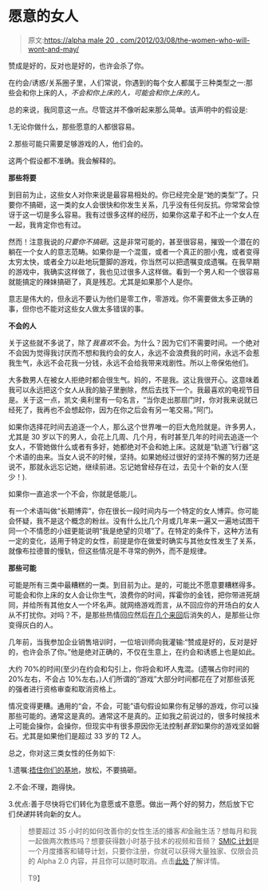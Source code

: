 # 愿意的女人

> 原文:[https://alpha male 20 . com/2012/03/08/the-women-who-will-wont-and-may/](https://alphamale20.com/2012/03/08/the-women-who-will-wont-and-might/)

赞成是好的，反对也是好的，也许会杀了你。

在约会/诱惑/关系圈子里，人们常说，你遇到的每个女人都属于三种类型之一:那些会和你上床的人，*不会和你上床的人，*可能会和你上床的人。**

总的来说，我同意这一点。尽管这并不像听起来那么简单。该声明中的假设是:

1.无论你做什么，那些愿意的人都很容易。

2.那些可能只需要足够游戏的人，他们会的。

这两个假设都不准确。我会解释的。

**那些将要**

到目前为止，这些女人对你来说是最容易相处的。你已经完全是“她的类型”了。只要你不搞砸，这一类的女人会很快和你发生关系，几乎没有任何反抗。你常常会惊讶于这一切是多么容易。我有过很多这样的经历，如果你这辈子和不止一个女人在一起，我肯定你也有过。

然而！注意我说的*只要你不搞砸*。这是非常可能的，甚至很容易，摧毁一个潜在的躺在一个女人的意志范畴。如果你是一个混蛋，或者一个真正的胆小鬼，或者变得太穷太快，或者全力以赴地玩蹩脚的游戏，你当然可以把遗嘱变成遗嘱。在我早期的游戏中，我确实这样做了，我也见过很多人这样做。看到一个男人和一个很容易就能搞定的辣妹搞砸了，真是残忍。尤其是如果那个人是你。

意志是伟大的，但永远不要认为他们是零工作，零游戏。你不需要做太多正确的事，但你也不能对这些女人做太多错误的事。

**不会的人**

关于这些就不多说了，除了*我喜欢*不会。为什么？因为它们不需要时间。一个绝对不会因为觉得我讨厌而不想和我约会的女人，永远不会浪费我的时间，永远不会惹我生气，永远不会花我一分钱，永远不会给我带来戏剧性。所以上帝保佑他们。

大多数男人在被女人拒绝时都会很生气。妈的，不是我。这让我很开心。这意味着我可以永远把这个女人从我的脑子里删除，然后去找下一个。我最喜欢的电视节目是。关于这一点，凯文·奥利里有一句名言，“当你走出那扇门时，你对我来说就已经死了，我再也不会想起你，因为在你之后会有另一笔交易。”阿门。

如果你选择花时间去追逐一个人，那么这个世界唯一的巨大危险就是。许多男人，尤其是 30 岁以下的男人，会花上几周、几个月，有时甚至几年的时间去追逐一个女人，不管她做什么或者有多好，她都绝对不会和她上床。这就是“轨道飞行器”这个术语的由来。当女人说不的时候，坚持。如果她经过很好的坚持不懈的努力还是说不，那就永远忘记她，继续前进。忘记她曾经存在过，去见十个新的女人(至少！).

如果你一直追求一个不会，你就是低能儿。

有一个术语叫做“长期博弈”，你在很长一段时间内与一个特定的女人博弈。你可能会怀疑，我不是这个概念的粉丝。没有什么比几个月或几年来一遍又一遍地试图干同一个不情愿的小妞更能说明“我是绝望的贝塔”了。在特定的条件下，这种方法有一定的变化，适用于特定的女性，前提是你在做爱时确实与其他女性发生了关系，就像布拉德普的慢轨，但这些情况是不寻常的例外，而不是规律。

**那些可能**

可能是所有三类中最糟糕的一类。到目前为止。是的，可能比不愿意要糟糕得多。可能会和你上床的女人会让你生气，浪费你的时间，挥霍你的金钱，把你带进死胡同，并给所有其他女人一个坏名声。就网络游戏而言，从不回应你的开场白的女人从不打扰你。对吗？不，是那些热情回应然后[在几个来回](http://www.blackdragon-blog.com/2011/10/30/when-she-suddenly-vanishes-from-the-discussion/ "When She Suddenly Vanishes From The Discussion")后消失的人，是那些让你变得灰白的人。

几年前，当我参加企业销售培训时，一位培训师向我灌输:“赞成是好的，反对是好的，也许会杀了你。”他是绝对正确的，不仅在生意上，在约会和诱惑上也是如此。

大约 70%的时间(至少)在约会和勾引上，你将会和坏人鬼混。(遗嘱占你时间的 20%左右，不会占 10%左右。)人们所谓的“游戏”大部分时间都花在了对那些该死的强者进行资格审查和取消资格上。

情况变得更糟。通用的“会，不会，可能”语句假设如果你有足够的游戏，你可以操那些可能的。通常这是真的。通常这不是真的。正如我之前说过的，很多时候技术上可能会操你，会操你，但现实中有很多原因你无法控制*甚至*如果你的游戏坚如磐石。尤其是如果他们是超过 33 岁的 T2 人。

总之，你对这三类女性的任务如下:

1.遗嘱:[捂住你们的基地](http://www.blackdragon-blog.com/2011/08/15/how-to-get-laid-seduction-as-point-system/ "How To Get Laid – Seduction As Point System")，放松，不要搞砸。

2.不会:不理，跑得快。

3.优点:善于尽快将它们转化为意愿或不意愿。做出一两个好的努力，然后放下它们*快速*并转向新的女人。

> 想要超过 35 小时的如何改善你的女性生活的播客*和*金融生活？想每月和我一起做两次教练吗？想要获得数小时基于技术的视频和音频？ [SMIC 计划](https://alphamale20.kartra.com/page/vIL17)是一个月度播客和辅导计划，只要你注册，你就可以获得大量独家、仅限会员的 Alpha 2.0 内容，并且你可以随时取消。点击[此处](https://alphamale20.kartra.com/page/vIL17)了解详情。
> 
> T9】